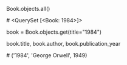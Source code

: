 Book.objects.all()

\# <QuerySet \[<Book: 1984>]>

book = Book.objects.get(title="1984")

book.title, book.author, book.publication\_year

\# ('1984', 'George Orwell', 1949)



